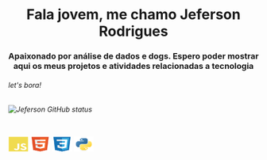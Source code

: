 <h1 align="center">Fala jovem, me chamo Jeferson Rodrigues</h1>
<h3 align="center">Apaixonado por análise de dados e dogs. Espero poder mostrar aqui os meus projetos e atividades relacionadas a tecnologia</h3>
<h6 align="left"><i>let's bora!<i></h6>

![Jeferson GitHub status](https://github-readme-stats.vercel.app/api?username=Jefersonrds&show_icons=true&theme=great-gatsby)

##

<div style="display: inline_block"><br>
  <img align="center" alt="Rafa-Js" height="30" width="40" src="https://raw.githubusercontent.com/devicons/devicon/master/icons/javascript/javascript-plain.svg">
  <img align="center" alt="jeff-HTML" height="30" width="40" src="https://raw.githubusercontent.com/devicons/devicon/master/icons/html5/html5-original.svg">
  <img align="center" alt="jeff-CSS" height="30" width="40" src="https://raw.githubusercontent.com/devicons/devicon/master/icons/css3/css3-original.svg">
  <img align="center" alt="jeff-Python" height="30" width="40" src="https://raw.githubusercontent.com/devicons/devicon/master/icons/python/python-original.svg">
         
</div>
